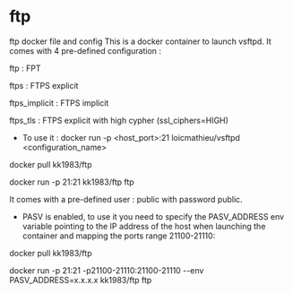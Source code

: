 # ftp
ftp docker file and config
This is a docker container to launch vsftpd.
It comes with 4 pre-defined configuration :

ftp : FPT

ftps : FTPS explicit

ftps_implicit : FTPS implicit

ftps_tls : FTPS explicit with high cypher (ssl_ciphers=HIGH)

* To use it : docker run -p <host_port>:21 loicmathieu/vsftpd <configuration_name>

docker pull kk1983/ftp

docker run -p 21:21 kk1983/ftp ftp

It comes with a pre-defined user : public with password public.

* PASV is enabled, to use it you need to specify the PASV_ADDRESS env variable pointing to the IP address of the host when launching the container and mapping the ports range 21100-21110:

docker pull  kk1983/ftp

docker run -p 21:21 -p21100-21110:21100-21110 --env PASV_ADDRESS=x.x.x.x kk1983/ftp ftp
